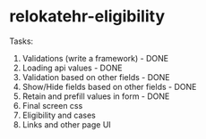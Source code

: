 # relokatehr-eligibility

Tasks:
1. Validations (write a framework) - DONE
2. Loading api values - DONE
3. Validation based on other fields - DONE
4. Show/Hide fields based on other fields - DONE
5. Retain and prefill values in form - DONE
6. Final screen css
7. Eligibility and cases
8. Links and other page UI